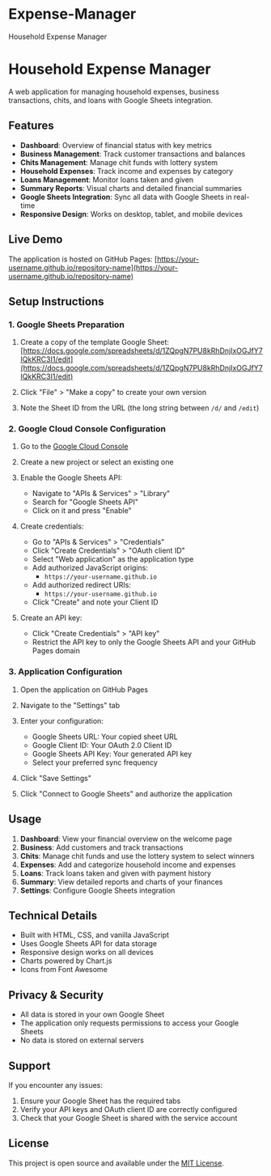 # Expense-Manager
Household Expense Manager
# Household Expense Manager

A web application for managing household expenses, business transactions, chits, and loans with Google Sheets integration.

## Features

- **Dashboard**: Overview of financial status with key metrics
- **Business Management**: Track customer transactions and balances
- **Chits Management**: Manage chit funds with lottery system
- **Household Expenses**: Track income and expenses by category
- **Loans Management**: Monitor loans taken and given
- **Summary Reports**: Visual charts and detailed financial summaries
- **Google Sheets Integration**: Sync all data with Google Sheets in real-time
- **Responsive Design**: Works on desktop, tablet, and mobile devices

## Live Demo

The application is hosted on GitHub Pages:
[https://your-username.github.io/repository-name](https://your-username.github.io/repository-name)

## Setup Instructions

### 1. Google Sheets Preparation

1. Create a copy of the template Google Sheet:
   [https://docs.google.com/spreadsheets/d/1ZQpgN7PU8kRhDnjIxOGJfY7IQkKRC3I1/edit](https://docs.google.com/spreadsheets/d/1ZQpgN7PU8kRhDnjIxOGJfY7IQkKRC3I1/edit)

2. Click "File" > "Make a copy" to create your own version

3. Note the Sheet ID from the URL (the long string between `/d/` and `/edit`)

### 2. Google Cloud Console Configuration

1. Go to the [Google Cloud Console](https://console.cloud.google.com/)

2. Create a new project or select an existing one

3. Enable the Google Sheets API:
   - Navigate to "APIs & Services" > "Library"
   - Search for "Google Sheets API"
   - Click on it and press "Enable"

4. Create credentials:
   - Go to "APIs & Services" > "Credentials"
   - Click "Create Credentials" > "OAuth client ID"
   - Select "Web application" as the application type
   - Add authorized JavaScript origins:
     - `https://your-username.github.io`
   - Add authorized redirect URIs:
     - `https://your-username.github.io`
   - Click "Create" and note your Client ID

5. Create an API key:
   - Click "Create Credentials" > "API key"
   - Restrict the API key to only the Google Sheets API and your GitHub Pages domain

### 3. Application Configuration

1. Open the application on GitHub Pages

2. Navigate to the "Settings" tab

3. Enter your configuration:
   - Google Sheets URL: Your copied sheet URL
   - Google Client ID: Your OAuth 2.0 Client ID
   - Google Sheets API Key: Your generated API key
   - Select your preferred sync frequency

4. Click "Save Settings"

5. Click "Connect to Google Sheets" and authorize the application

## Usage

1. **Dashboard**: View your financial overview on the welcome page
2. **Business**: Add customers and track transactions
3. **Chits**: Manage chit funds and use the lottery system to select winners
4. **Expenses**: Add and categorize household income and expenses
5. **Loans**: Track loans taken and given with payment history
6. **Summary**: View detailed reports and charts of your finances
7. **Settings**: Configure Google Sheets integration

## Technical Details

- Built with HTML, CSS, and vanilla JavaScript
- Uses Google Sheets API for data storage
- Responsive design works on all devices
- Charts powered by Chart.js
- Icons from Font Awesome

## Privacy & Security

- All data is stored in your own Google Sheet
- The application only requests permissions to access your Google Sheets
- No data is stored on external servers

## Support

If you encounter any issues:
1. Ensure your Google Sheet has the required tabs
2. Verify your API keys and OAuth client ID are correctly configured
3. Check that your Google Sheet is shared with the service account

## License

This project is open source and available under the [MIT License](LICENSE).
